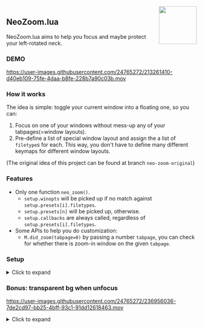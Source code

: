 <img src="https://neovim.io/logos/neovim-mark-flat.png" align="right" width="100" />

NeoZoom.lua
---

NeoZoom.lua aims to help you focus and maybe protect your left-rotated neck.


### DEMO

https://user-images.githubusercontent.com/24765272/213261410-d40eb109-75fe-4daa-b8fe-228b7a90c03b.mov


### How it works

The idea is simple: toggle your current window into a floating one, so you can:

1. Focus on one of your windows without mess-up any of your tabpages(=window layouts).
2. Pre-define a list of special window layout and assign the a list of `filetype`s for each.
   This way, you don't have to define many different keymaps for different window layouts.

(The original idea of this project can be found at branch `neo-zoom-original`)


### Features

- Only one function `neo_zoom()`.
  - `setup.winopts` will be picked up if no match against `setup.presets[i].filetypes`.
  - `setup.presets[n]` will be picked up, otherwise.
  - `setup.callbacks` are always called, regardless of `setup.presets[i].filetypes`.
- Some APIs to help you do customization:
  - `M.did_zoom(tabpage=0)` by passing a number `tabpage`, you can check for whether there is zoom-in window on the given `tabpage`.


### Setup

<details>
<summary>Click to expand </summary>
<br>

> NOTE: remove `use` if you're using `lazy.nvim`.

```lua
use {
  'nyngwang/NeoZoom.lua',
  config = function ()
    require('neo-zoom').setup {
      popup = { enabled = true }, -- this is the default.
      -- NOTE: Add popup-effect (replace the window on-zoom with a `[No Name]`).
      -- EXPLAIN: This improves the performance, and you won't see two
      --          identical buffers got updated at the same time.
      -- popup = {
      --   enabled = true,
      --   exclude_filetypes = {},
      --   exclude_buftypes = {},
      -- },
      exclude_buftypes = { 'terminal' },
      -- exclude_filetypes = { 'lspinfo', 'mason', 'lazy', 'fzf', 'qf' },
      winopts = {
        offset = {
          -- NOTE: omit `top`/`left` to center the floating window vertically/horizontally.
          -- top = 0,
          -- left = 0.17,
          width = 150,
          height = 0.85,
        },
        -- NOTE: check :help nvim_open_win() for possible border values.
        border = 'thicc', -- this is a preset, try it :)
      },
      presets = {
        {
          -- NOTE: regex pattern can be used here!
          filetypes = { 'dapui_.*', 'dap-repl' },
          winopts = {
            offset = { top = 0.02, left = 0.26, width = 0.74, height = 0.25 },
          },
        },
        {
          filetypes = { 'markdown' },
          callbacks = {
            function () vim.wo.wrap = true end,
          },
        },
      },
    }
    vim.keymap.set('n', '<CR>', function () vim.cmd('NeoZoomToggle') end, { silent = true, nowait = true })
  end
}
```

</details>


### Bonus: transparent bg when unfocus

https://user-images.githubusercontent.com/24765272/236956036-7de2cd97-bb25-4bff-93c1-91dd12618463.mov

<details>
<summary>Click to expand</summary>
<br>

```lua
require('neo-zoom').setup {
  -- ...
  callbacks = {
    function ()
      if vim.wo.winhl == '' then vim.wo.winhl = 'Normal:' end
    end,
    -- ...
  },
}

vim.api.nvim_create_autocmd({ 'WinEnter' }, {
  callback = function ()
    local did_zoom = require('neo-zoom').did_zoom()
    if not did_zoom[1] then return end

    -- wait for upstream: https://github.com/neovim/neovim/issues/23542.
    if vim.api.nvim_get_current_win() == did_zoom[2]
    then vim.api.nvim_win_set_option(did_zoom[2], 'winbl', 0)
    else vim.api.nvim_win_set_option(did_zoom[2], 'winbl', 20) end
  end
})
```

</details>
